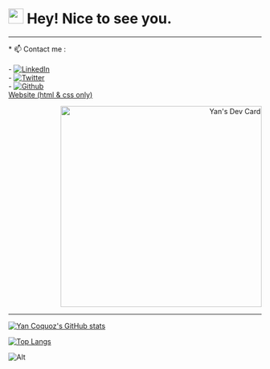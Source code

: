 <h1><img src="https://emojis.slackmojis.com/emojis/images/1531849430/4246/blob-sunglasses.gif?1531849430" width="30"/> Hey! Nice to see you.</h1>

---

<p align="left">
  * 📫 Contact me :
 <br/>
 <br/>
    - <a href="https://www.linkedin.com/in/yan-coquoz-41081b194" target="_blank">
    <img
      src="https://img.shields.io/static/v1?logo=linkedin&style=flat-square&color=0072b1&label=LinkedIn&message=%E2%98%86"
      alt="LinkedIn"
    />
  </a>
  <br/>
 - <a href="https://twitter.com/Yan_Coquoz" target="_blank">
    <img
      src="https://img.shields.io/twitter/follow/Yan_Coquoz?label=Twitter&logo=twitter&style=flat-square&color=1da1f2&logoColor=ffffff"
      alt="Twitter"
    />
  </a>
 <br/>
  - <a href="https://github.com/Yan-Coquoz" target="_blank">
   <img alt="Github" src="https://img.shields.io/badge/GitHub-%2312100E.svg?&style=for-the-badge&logo=Github&logoColor=white" />
  <br/>
  <a href="https://yan-coquoz.github.io/Mon_Portfolio/">Website (html & css only)</a> 

</p>
<div align="right">
<a href="https://app.daily.dev/Dislok">
  <img src="https://api.daily.dev/devcards/017713812e394d3998717ac806a7f902.png?r=tvi" width="400" alt="Yan's Dev Card"/>
  </a>
</div>

---

[![Yan Coquoz's GitHub stats](https://github-readme-stats.vercel.app/api?username=Yan-Coquoz&count_private=true&show_icons=true&theme=algolia)](https://github.com/Yan-Coquoz/github-readme-stats)

[![Top Langs](https://github-readme-stats.vercel.app/api/top-langs/?username=Yan-Coquoz&langs_count=8&layout=compact&theme=algolia)](https://github.com/Yan-Coquoz/github-readme-stats)


![Alt](https://repobeats.axiom.co/api/embed/3f7df1945ec420dc243ff0313e94e18a535bbd1d.svg "Repobeats analytics image")
